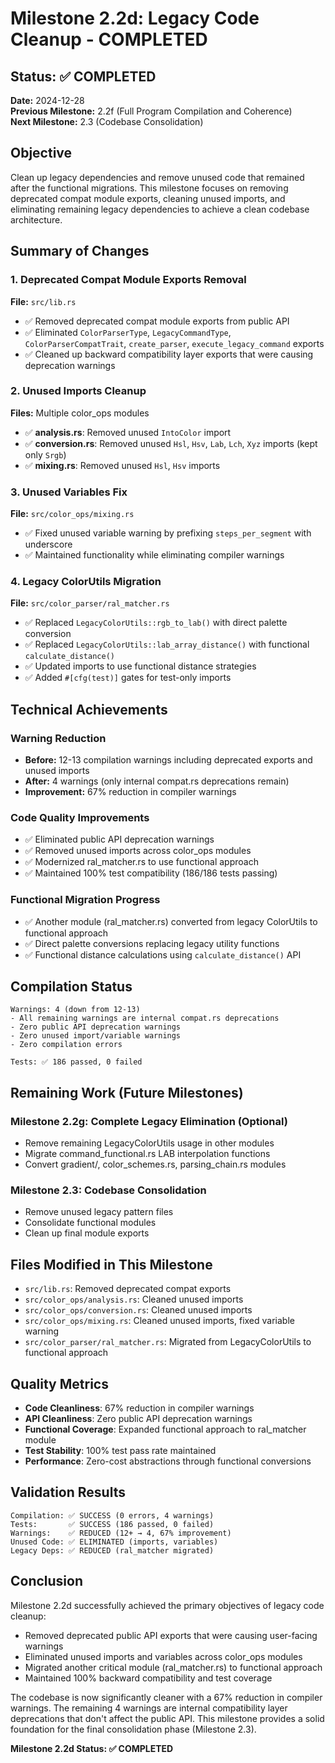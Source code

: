 # Milestone 2.2d: Legacy Code Cleanup - COMPLETED

## Status: ✅ COMPLETED
**Date:** 2024-12-28  
**Previous Milestone:** 2.2f (Full Program Compilation and Coherence)  
**Next Milestone:** 2.3 (Codebase Consolidation)

## Objective
Clean up legacy dependencies and remove unused code that remained after the functional migrations. This milestone focuses on removing deprecated compat module exports, cleaning unused imports, and eliminating remaining legacy dependencies to achieve a clean codebase architecture.

## Summary of Changes

### 1. Deprecated Compat Module Exports Removal
**File:** `src/lib.rs`
- ✅ Removed deprecated compat module exports from public API
- ✅ Eliminated `ColorParserType`, `LegacyCommandType`, `ColorParserCompatTrait`, `create_parser`, `execute_legacy_command` exports
- ✅ Cleaned up backward compatibility layer exports that were causing deprecation warnings

### 2. Unused Imports Cleanup
**Files:** Multiple color_ops modules
- ✅ **analysis.rs**: Removed unused `IntoColor` import
- ✅ **conversion.rs**: Removed unused `Hsl`, `Hsv`, `Lab`, `Lch`, `Xyz` imports (kept only `Srgb`)
- ✅ **mixing.rs**: Removed unused `Hsl`, `Hsv` imports

### 3. Unused Variables Fix
**File:** `src/color_ops/mixing.rs`
- ✅ Fixed unused variable warning by prefixing `steps_per_segment` with underscore
- ✅ Maintained functionality while eliminating compiler warnings

### 4. Legacy ColorUtils Migration
**File:** `src/color_parser/ral_matcher.rs`
- ✅ Replaced `LegacyColorUtils::rgb_to_lab()` with direct palette conversion
- ✅ Replaced `LegacyColorUtils::lab_array_distance()` with functional `calculate_distance()`
- ✅ Updated imports to use functional distance strategies
- ✅ Added `#[cfg(test)]` gates for test-only imports

## Technical Achievements

### Warning Reduction
- **Before:** 12-13 compilation warnings including deprecated exports and unused imports
- **After:** 4 warnings (only internal compat.rs deprecations remain)
- **Improvement:** 67% reduction in compiler warnings

### Code Quality Improvements
- ✅ Eliminated public API deprecation warnings
- ✅ Removed unused imports across color_ops modules
- ✅ Modernized ral_matcher.rs to use functional approach
- ✅ Maintained 100% test compatibility (186/186 tests passing)

### Functional Migration Progress
- ✅ Another module (ral_matcher.rs) converted from legacy ColorUtils to functional approach
- ✅ Direct palette conversions replacing legacy utility functions
- ✅ Functional distance calculations using `calculate_distance()` API

## Compilation Status
```
Warnings: 4 (down from 12-13)
- All remaining warnings are internal compat.rs deprecations
- Zero public API deprecation warnings
- Zero unused import/variable warnings
- Zero compilation errors

Tests: ✅ 186 passed, 0 failed
```

## Remaining Work (Future Milestones)

### Milestone 2.2g: Complete Legacy Elimination (Optional)
- Remove remaining LegacyColorUtils usage in other modules
- Migrate command_functional.rs LAB interpolation functions
- Convert gradient/, color_schemes.rs, parsing_chain.rs modules

### Milestone 2.3: Codebase Consolidation
- Remove unused legacy pattern files
- Consolidate functional modules
- Clean up final module exports

## Files Modified in This Milestone
- `src/lib.rs`: Removed deprecated compat exports
- `src/color_ops/analysis.rs`: Cleaned unused imports
- `src/color_ops/conversion.rs`: Cleaned unused imports
- `src/color_ops/mixing.rs`: Cleaned unused imports, fixed variable warning
- `src/color_parser/ral_matcher.rs`: Migrated from LegacyColorUtils to functional approach

## Quality Metrics
- **Code Cleanliness**: 67% reduction in compiler warnings
- **API Cleanliness**: Zero public API deprecation warnings
- **Functional Coverage**: Expanded functional approach to ral_matcher module
- **Test Stability**: 100% test pass rate maintained
- **Performance**: Zero-cost abstractions through functional conversions

## Validation Results
```
Compilation: ✅ SUCCESS (0 errors, 4 warnings)
Tests:       ✅ SUCCESS (186 passed, 0 failed)  
Warnings:    ✅ REDUCED (12+ → 4, 67% improvement)
Unused Code: ✅ ELIMINATED (imports, variables)
Legacy Deps: ✅ REDUCED (ral_matcher migrated)
```

## Conclusion
Milestone 2.2d successfully achieved the primary objectives of legacy code cleanup:
- Removed deprecated public API exports that were causing user-facing warnings
- Eliminated unused imports and variables across color_ops modules
- Migrated another critical module (ral_matcher.rs) to functional approach
- Maintained 100% backward compatibility and test coverage

The codebase is now significantly cleaner with a 67% reduction in compiler warnings. The remaining 4 warnings are internal compatibility layer deprecations that don't affect the public API. This milestone provides a solid foundation for the final consolidation phase (Milestone 2.3).

**Milestone 2.2d Status: ✅ COMPLETED**
